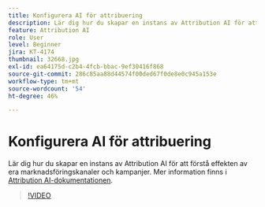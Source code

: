```yaml
---
title: Konfigurera AI för attribuering
description: Lär dig hur du skapar en instans av Attribution AI för att förstå effekten av dina marknadsföringskanaler och kampanjer.
feature: Attribution AI
role: User
level: Beginner
jira: KT-4174
thumbnail: 32668.jpg
exl-id: ea64175d-c2b4-4fcb-bbac-9ef30416f868
source-git-commit: 286c85aa88d44574f00ded67f0de8e0c945a153e
workflow-type: tm+mt
source-wordcount: '54'
ht-degree: 46%

---
```


# Konfigurera AI för attribuering

Lär dig hur du skapar en instans av Attribution AI för att förstå effekten av era marknadsföringskanaler och kampanjer. Mer information finns i [Attribution AI-dokumentationen](https://experienceleague.adobe.com/docs/experience-platform/intelligent-services/attribution-ai/overview.html).

>[!VIDEO](https://video.tv.adobe.com/v/32668?learn=on&enablevpops)

